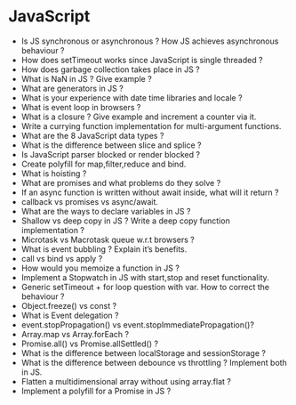 # JavaScript

- Is JS synchronous or asynchronous ? How JS achieves asynchronous behaviour ?
- How does setTimeout works since JavaScript is single threaded ?
- How does garbage collection takes place in JS ?
- What is NaN in JS ? Give example ?
- What are generators in JS ?
- What is your experience with date time libraries and locale ?
- What is event loop in browsers ?
- What is a closure ? Give example and increment a counter via it.
- Write a currying function implementation for multi-argument functions.
- What are the 8 JavaScript data types ?
- What is the difference between slice and splice ?
- Is JavaScript parser blocked or render blocked ?
- Create polyfill for map,filter,reduce and bind.
- What is hoisting ?
- What are promises and what problems do they solve ?
- If an async function is written without await inside, what will it return ?
- callback vs promises vs async/await.
- What are the ways to declare variables in JS ?
- Shallow vs deep copy in JS ? Write a deep copy function implementation ?
- Microtask vs Macrotask queue w.r.t browsers ?
- What is event bubbling ? Explain it’s benefits.
- call vs bind vs apply ?
- How would you memoize a function in JS ?
- Implement a Stopwatch in JS with start,stop and reset functionality.
- Generic setTimeout + for loop question with var. How to correct the behaviour ?
- Object.freeze() vs const ?
- What is Event delegation ?
- event.stopPropagation() vs event.stopImmediatePropagation()?
- Array.map vs Array.forEach ?
- Promise.all() vs Promise.allSettled() ?
- What is the difference between localStorage and sessionStorage ?
- What is the difference between debounce vs throttling ? Implement both in JS.
- Flatten a multidimensional array without using array.flat ?
- Implement a polyfill for a Promise in JS ?